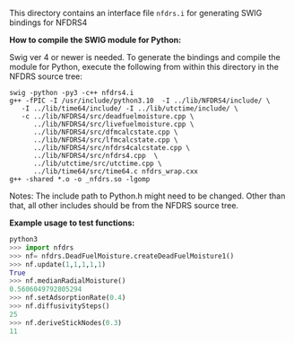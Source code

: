 This directory contains an interface file ```nfdrs.i``` for generating SWIG bindings for NFDRS4

**How to compile the SWIG module for Python:**

Swig ver 4 or newer is needed. To generate the bindings and compile the module for Python, execute the following from within this directory in the NFDRS source tree:
```/bin/bash
swig -python -py3 -c++ nfdrs4.i
g++ -fPIC -I /usr/include/python3.10  -I ../lib/NFDRS4/include/ \
   -I ../lib/time64/include/ -I ../lib/utctime/include/ \
   -c ../lib/NFDRS4/src/deadfuelmoisture.cpp \
      ../lib/NFDRS4/src/livefuelmoisture.cpp \
      ../lib/NFDRS4/src/dfmcalcstate.cpp \
      ../lib/NFDRS4/src/lfmcalcstate.cpp \
      ../lib/NFDRS4/src/nfdrs4calcstate.cpp \
      ../lib/NFDRS4/src/nfdrs4.cpp  \
      ../lib/utctime/src/utctime.cpp \
      ../lib/time64/src/time64.c nfdrs_wrap.cxx
g++ -shared *.o -o _nfdrs.so -lgomp
```

Notes: The include path to Python.h might need to be changed. Other than that, all other includes should be from the NFDRS source tree.

**Example usage to test functions:**

```python
python3
>>> import nfdrs
>>> nf= nfdrs.DeadFuelMoisture.createDeadFuelMoisture1()
>>> nf.update(1,1,1,1,1)
True
>>> nf.medianRadialMoisture()
0.5606049792805294
>>> nf.setAdsorptionRate(0.4)
>>> nf.diffusivitySteps()
25
>>> nf.deriveStickNodes(0.3)
11
```
